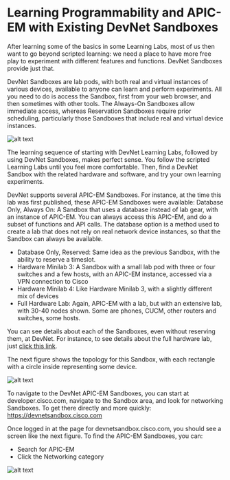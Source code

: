 
# Learning Programmability and APIC-EM with Existing DevNet Sandboxes
After learning some of the basics in some Learning Labs, most of us then want to go beyond scripted learning: we need a place to have more free play to experiment with different features and functions. DevNet Sandboxes provide just that.

DevNet Sandboxes are lab pods, with both real and virtual instances of various devices, available to anyone can learn and perform experiments. All you need to do is access the Sandbox, first from your web browser, and then sometimes with other tools. The Always-On Sandboxes allow immediate access, whereas Reservation Sandboxes require prior scheduling, particularly those Sandboxes that include real and virtual device instances. 

![alt text](/posts/files/home-lab-network/assets/images/apic-6.png)
 
The learning sequence of starting with DevNet Learning Labs, followed by using DevNet Sandboxes, makes perfect sense. You follow the scripted Learning Labs until you feel more comfortable. Then, find a DevNet Sandbox with the related hardware and software, and try your own learning experiments.

DevNet supports several APIC-EM Sandboxes. For instance, at the time this lab was first published, these APIC-EM Sandboxes were available:
Database Only, Always On: A Sandbox that uses a database instead of lab gear, with an instance of APIC-EM. You can always access this APIC-EM, and do a subset of functions and API calls. The database option is a method used to create a lab that does not rely on real network device instances, so that the Sandbox can always be available. 

- Database Only, Reserved: Same idea as the previous Sandbox, with the ability to reserve a timeslot.
- Hardware Minilab 3: A Sandbox with a small lab pod with three or four switches and a few hosts, with an APIC-EM instance, accessed via a VPN connection to Cisco
- Hardware Minilab 4: Like Hardware Minilab 3, with a slightly different mix of devices
- Full Hardware Lab: Again, APIC-EM with a lab, but with an extensive lab, with 30-40 nodes shown. Some are phones, CUCM, other routers and switches, some hosts. 

You can see details about each of the Sandboxes, even without reserving them, at DevNet. For instance, to see details about the full hardware lab, just [click this link](https://devnetsandbox.cisco.com/RM/Diagram/Index/27e2460c-52e9-4f9e-9e2a-7792f1d106d2?diagramType=Topology "Hardware Lab Topology").  

The next figure shows the topology for this Sandbox, with each rectangle with a circle inside representing some device.

![alt text](/posts/files/home-lab-network/assets/images/apic-7.png)

To navigate to the DevNet APIC-EM Sandboxes, you can start at developer.cisco.com, navigate to the Sandbox area, and look for networking Sandboxes. To get there directly and more quickly:
https://devnetsandbox.cisco.com

Once logged in at the page for devnetsandbox.cisco.com, you should see a screen like the next figure. To find the APIC-EM Sandboxes, you can:

- Search for APIC-EM
- Click the Networking category

![alt text](/posts/files/home-lab-network/assets/images/apic-8.png)
 
 
